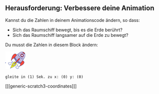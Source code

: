 ## Herausforderung: Verbessere deine Animation

Kannst du die Zahlen in deinem Animationscode ändern, so dass:

+ Sich das Raumschiff bewegt, bis es die Erde berührt?
+ Sich das Raumschiff langsamer auf die Erde zu bewegt?

Du musst die Zahlen in diesem Block ändern:

![Raumschiff-Figur](images/sprite-spaceship.png)

```blocks3
gleite in (1) Sek. zu x: (0) y: (0)
```

[[[generic-scratch3-coordinates]]]